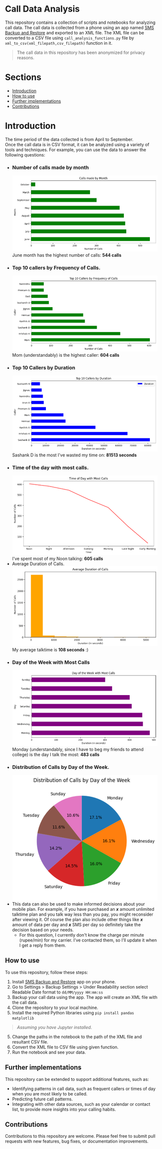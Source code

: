 # Call Data Analysis

This repository contains a collection of scripts and notebooks for analyzing call data. The call data is collected from a phone using an app named [SMS Backup and Restore](https://play.google.com/store/apps/details?id=com.riteshsahu.SMSBackupRestore) and exported to an XML file. The XML file can be converted to a CSV file using `call_analysis_functions.py` file by `xml_to_csv(xml_filepath,csv_filepath)` function in it.

> The call data in this repository has been anonymized for privacy reasons.

# Sections

- [Introduction](#introduction)
- [How to use](#how-to-use)
- [Further implementations](#further-implementations)
- [Contributions](#contributions)

# Introduction

The time period of the data collected is from April to September. <br>
Once the call data is in CSV format, it can be analyzed using a variety of tools and techniques. For example, you can use the data to answer the following questions:

- ### Number of calls made by month
  ![Image of Calls made by month](./images/calls_made_by_month.png)<br>
  June month has the highest number of calls: **544 calls**
- ### Top 10 callers by Frequency of Calls.
  ![Image of Top 10 Callers by Frequency of Calls](./images/top_10_callers_by_freq.png)<br>
  Mom (understandably) is the highest caller: **604 calls**
- ### Top 10 Callers by Duration
  ![Image of Top 10 Callers by Duration](./images/top_10_callers_by_duration.png)<br>
  Sashank D is the most I've wasted my time on: **81513 seconds**
- ### Time of the day with most calls.
  ![Image of Time of Day with Most Calls](./images/time_of_day_with_most_calls.png)<br>
  I've spent most of my Noon talking: **605 calls**
- Average Duration of Calls.
  ![Average Duration of Calls](./images/avg_dur_of_calls.png)<br>
  My average talktime is **108 seconds** :)
- ### Day of the Week with Most Calls
  ![Image of Day of the Week with Most Calls](./images/day_of_the_week_with_most_callspng.png)<br>
  Monday (understandably, since I have to beg my friends to attend college) is the day I talk the most: **483 calls**
- ### Distribution of Calls by Day of the Week.<br>
  ![Image of Distribution of Calls by Day of the Week](./images/distribution_of_calls_by_day_of_the_week.png)<br>
- This data can also be used to make informed decisions about your mobile plan. For example, if you have purchased an _**x**_ amount unlimited talktime plan and you talk way less than you pay, you might reconsider after viewing it. Of course the plan also include other things like _**x**_ amount of data per day and _**x**_ SMS per day so definitely take the decision based on your needs.
  - For this question, I currently don't know the charge per minute (rupee/min) for my carrier. I've contacted them, so I'll update it when I get a reply from them.

## How to use

To use this repository, follow these steps:

1. Install [SMS Backup and Restore](https://play.google.com/store/apps/details?id=com.riteshsahu.SMSBackupRestore) app on your phone.
1. Go to Settings > Backup Settings > Under Readability section select Readable Date format to `dd/MM/yyyy HH:mm:ss`
2. Backup your call data using the app. The app will create an XML file with the call data.
3. Clone the repository to your local machine.
4. Install the required Python libraries using `pip install pandas matplotlib` 
> _Assuming you have Jupyter installed_.
5. Change the paths in the notebook to the path of the XML file and resultant CSV file.
6. Convert the XML file to CSV file using given function.
7. Run the notebook and see your data.

## Further implementations

This repository can be extended to support additional features, such as:

- Identifying patterns in call data, such as frequent callers or times of day when you are most likely to be called.
- Predicting future call patterns.
- Integrating with other data sources, such as your calendar or contact list, to provide more insights into your calling habits.

## Contributions

Contributions to this repository are welcome. Please feel free to submit pull requests with new features, bug fixes, or documentation improvements.
